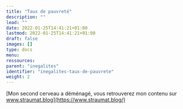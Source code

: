 ```yaml
---
title: "Taux de pauvreté"
description: ""
lead: ""
date: 2022-01-25T14:41:21+01:00
lastmod: 2022-01-25T14:41:21+01:00
draft: false
images: []
type: docs
menu:
ressources:
parent: "inegalites"
identifier: "inegalites-taux-de-pauvrete"
weight: 2
---
```


[Mon second cerveau a déménagé, vous retrouverez mon contenu sur www.straumat.blog](https://www.straumat.blog/)